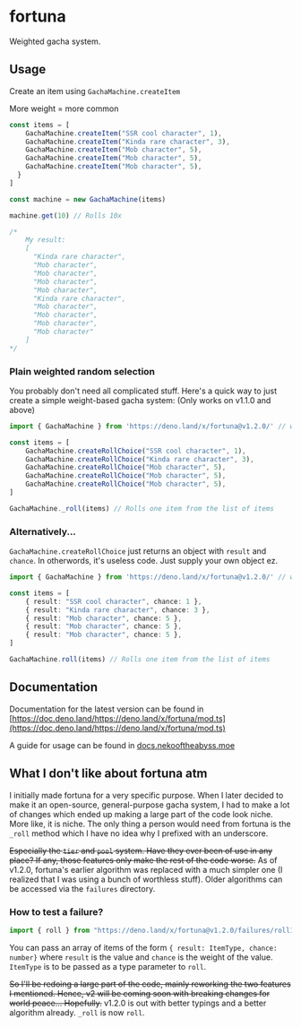 # fortuna
Weighted gacha system.

## Usage

Create an item using `GachaMachine.createItem`

More weight = more common
```js
const items = [
    GachaMachine.createItem("SSR cool character", 1),
    GachaMachine.createItem("Kinda rare character", 3),
    GachaMachine.createItem("Mob character", 5),
    GachaMachine.createItem("Mob character", 5),
    GachaMachine.createItem("Mob character", 5),
  }
]

const machine = new GachaMachine(items)

machine.get(10) // Rolls 10x 

/*
    My result:
    [
      "Kinda rare character",
      "Mob character",
      "Mob character",
      "Mob character",
      "Mob character",
      "Kinda rare character",
      "Mob character",
      "Mob character",
      "Mob character",
      "Mob character"
    ]
*/
```

### Plain weighted random selection
You probably don't need all complicated stuff. Here's a quick way to just create a simple weight-based gacha system:
(Only works on v1.1.0 and above)

```ts
import { GachaMachine } from 'https://deno.land/x/fortuna@v1.2.0/' // wherever you are importing from. 

const items = [
    GachaMachine.createRollChoice("SSR cool character", 1),
    GachaMachine.createRollChoice("Kinda rare character", 3),
    GachaMachine.createRollChoice("Mob character", 5),
    GachaMachine.createRollChoice("Mob character", 5),
    GachaMachine.createRollChoice("Mob character", 5),
]

GachaMachine._roll(items) // Rolls one item from the list of items
```

### Alternatively...
`GachaMachine.createRollChoice` just returns an object with `result` and `chance`. In otherwords, it's useless code. Just supply your own object ez.
```ts
import { GachaMachine } from 'https://deno.land/x/fortuna@v1.2.0/' // wherever you are importing from. 

const items = [
    { result: "SSR cool character", chance: 1 },
    { result: "Kinda rare character", chance: 3 },
    { result: "Mob character", chance: 5 },
    { result: "Mob character", chance: 5 },
    { result: "Mob character", chance: 5 },
]

GachaMachine.roll(items) // Rolls one item from the list of items
```


## Documentation
Documentation for the latest version can be found in [https://doc.deno.land/https://deno.land/x/fortuna/mod.ts](https://doc.deno.land/https://deno.land/x/fortuna/mod.ts)

A guide for usage can be found in [docs.nekooftheabyss.moe](https://docs.nekooftheabyss.moe/fortuna)


## What I don't like about fortuna atm
I initially made fortuna for a very specific purpose. When I later decided to make it an open-source, general-purpose gacha system, I had to make a lot of changes which ended up making a large part of the code look niche. More like, it is niche. The only thing a person would need from fortuna is the `_roll` method which I have no idea why I prefixed with an underscore.

~~Especially the `tier` and `pool` system. Have they ever been of use in any place? If any, those features only make the rest of the code worse.~~ As of v1.2.0, fortuna's earlier algorithm was replaced with a much simpler one (I realized that I was using a bunch of worthless stuff). Older algorithms can be accessed via the `failures` directory.

### How to test a failure?

```ts
import { roll } from "https://deno.land/x/fortuna@v1.2.0/failures/roll1.ts"
```

You can pass an array of items of the form `{ result: ItemType, chance: number}` where `result` is the value and `chance` is the weight of the value. `ItemType` is to be passed as a type parameter to `roll`.


~~So I'll be redoing a large part of the code, mainly reworking the two features I mentioned. Hence, v2 will be coming soon with breaking changes for world peace... Hopefully.~~
v1.2.0 is out with better typings and a better algorithm already. `_roll` is now `roll`.
